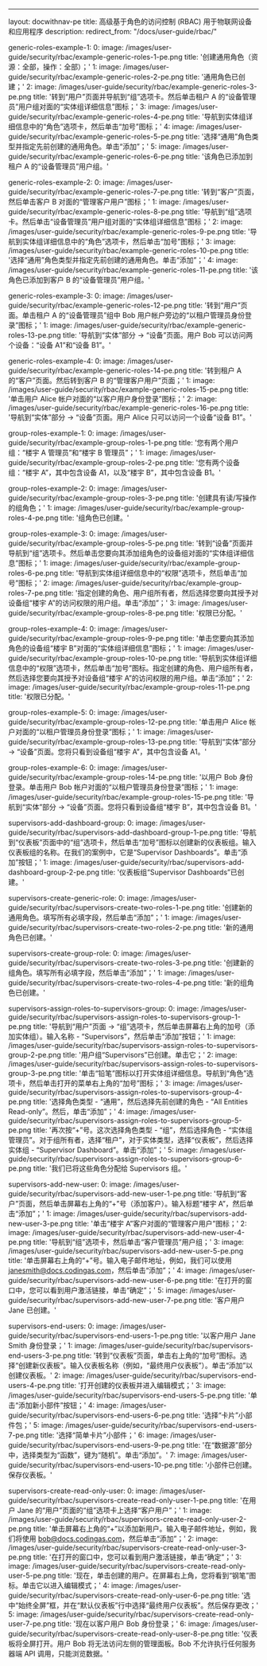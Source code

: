 ---
layout: docwithnav-pe
title: 高级基于角色的访问控制 (RBAC) 用于物联网设备和应用程序
description:
redirect_from: "/docs/user-guide/rbac/"

generic-roles-example-1:
    0:
        image: /images/user-guide/security/rbac/example-generic-roles-1-pe.png
        title: '创建通用角色（资源：全部，操作：全部）；'
    1:
        image: /images/user-guide/security/rbac/example-generic-roles-2-pe.png
        title: '通用角色已创建；'
    2:
        image: /images/user-guide/security/rbac/example-generic-roles-3-pe.png
        title: '转到“用户”页面并导航到“组”选项卡。然后单击租户 A 的“设备管理员”用户组对面的“实体组详细信息”图标；'
    3:
        image: /images/user-guide/security/rbac/example-generic-roles-4-pe.png
        title: '导航到实体组详细信息中的“角色”选项卡，然后单击“加号”图标；'
    4:
        image: /images/user-guide/security/rbac/example-generic-roles-5-pe.png
        title: '选择“通用”角色类型并指定先前创建的通用角色。单击“添加”；'
    5:
        image: /images/user-guide/security/rbac/example-generic-roles-6-pe.png
        title: '该角色已添加到租户 A 的“设备管理员”用户组。'

generic-roles-example-2:
    0:
        image: /images/user-guide/security/rbac/example-generic-roles-7-pe.png
        title: '转到“客户”页面，然后单击客户 B 对面的“管理客户用户”图标；'
    1:
        image: /images/user-guide/security/rbac/example-generic-roles-8-pe.png
        title: '导航到“组”选项卡。然后单击“设备管理员”用户组对面的“实体组详细信息”图标；'
    2:
        image: /images/user-guide/security/rbac/example-generic-roles-9-pe.png
        title: '导航到实体组详细信息中的“角色”选项卡，然后单击“加号”图标；'
    3:
        image: /images/user-guide/security/rbac/example-generic-roles-10-pe.png
        title: '选择“通用”角色类型并指定先前创建的通用角色。单击“添加”；'
    4:
        image: /images/user-guide/security/rbac/example-generic-roles-11-pe.png
        title: '该角色已添加到客户 B 的“设备管理员”用户组。'

generic-roles-example-3:
    0:
        image: /images/user-guide/security/rbac/example-generic-roles-12-pe.png
        title: '转到“用户”页面。单击租户 A 的“设备管理员”组中 Bob 用户帐户旁边的“以租户管理员身份登录”图标；'
    1:
        image: /images/user-guide/security/rbac/example-generic-roles-13-pe.png
        title: '导航到“实体”部分 -> “设备”页面。用户 Bob 可以访问两个设备：“设备 A1”和“设备 B1”。'

generic-roles-example-4:
    0:
        image: /images/user-guide/security/rbac/example-generic-roles-14-pe.png
        title: '转到租户 A 的“客户”页面。然后转到客户 B 的“管理客户用户”页面；'
    1:
        image: /images/user-guide/security/rbac/example-generic-roles-15-pe.png
        title: '单击用户 Alice 帐户对面的“以客户用户身份登录”图标；'
    2:
        image: /images/user-guide/security/rbac/example-generic-roles-16-pe.png
        title: '导航到“实体”部分 -> “设备”页面。用户 Alice 只可以访问一个设备“设备 B1”。'

group-roles-example-1:
    0:
        image: /images/user-guide/security/rbac/example-group-roles-1-pe.png
        title: '您有两个用户组：“楼宇 A 管理员”和“楼宇 B 管理员”；'
    1:
        image: /images/user-guide/security/rbac/example-group-roles-2-pe.png
        title: '您有两个设备组：“楼宇 A”，其中包含设备 A1，以及“楼宇 B”，其中包含设备 B1。'

group-roles-example-2:
    0:
        image: /images/user-guide/security/rbac/example-group-roles-3-pe.png
        title: '创建具有读/写操作的组角色；'
    1:
        image: /images/user-guide/security/rbac/example-group-roles-4-pe.png
        title: '组角色已创建。'

group-roles-example-3:
    0:
        image: /images/user-guide/security/rbac/example-group-roles-5-pe.png
        title: '转到“设备”页面并导航到“组”选项卡。然后单击您要向其添加组角色的设备组对面的“实体组详细信息”图标；'
    1:
        image: /images/user-guide/security/rbac/example-group-roles-6-pe.png
        title: '导航到实体组详细信息中的“权限”选项卡，然后单击“加号”图标；'
    2:
        image: /images/user-guide/security/rbac/example-group-roles-7-pe.png
        title: '指定创建的角色、用户组所有者，然后选择您要向其授予对设备组“楼宇 A”的访问权限的用户组。单击“添加”；'
    3:
        image: /images/user-guide/security/rbac/example-group-roles-8-pe.png
        title: '权限已分配。'

group-roles-example-4:
    0:
        image: /images/user-guide/security/rbac/example-group-roles-9-pe.png
        title: '单击您要向其添加角色的设备组“楼宇 B”对面的“实体组详细信息”图标；'
    1:
        image: /images/user-guide/security/rbac/example-group-roles-10-pe.png
        title: '导航到实体组详细信息中的“权限”选项卡，然后单击“加号”图标。指定创建的角色、用户组所有者，然后选择您要向其授予对设备组“楼宇 A”的访问权限的用户组。单击“添加”；'
    2:
        image: /images/user-guide/security/rbac/example-group-roles-11-pe.png
        title: '权限已分配。'

group-roles-example-5:
    0:
        image: /images/user-guide/security/rbac/example-group-roles-12-pe.png
        title: '单击用户 Alice 帐户对面的“以租户管理员身份登录”图标；'
    1:
        image: /images/user-guide/security/rbac/example-group-roles-13-pe.png
        title: '导航到“实体”部分 -> “设备”页面。您将只看到设备组“楼宇 A”，其中包含设备 A1。'

group-roles-example-6:
    0:
        image: /images/user-guide/security/rbac/example-group-roles-14-pe.png
        title: '以用户 Bob 身份登录。单击用户 Bob 帐户对面的“以租户管理员身份登录”图标；'
    1:
        image: /images/user-guide/security/rbac/example-group-roles-15-pe.png
        title: '导航到“实体”部分 -> “设备”页面。您将只看到设备组“楼宇 B”，其中包含设备 B1。'

supervisors-add-dashboard-group:
    0:
        image: /images/user-guide/security/rbac/supervisors-add-dashboard-group-1-pe.png
        title: '导航到“仪表板”页面中的“组”选项卡，然后单击“加号”图标以创建新的仪表板组。输入仪表板组的名称。在我们的案例中，它是“Supervisor Dashboards”。单击“添加”按钮；'
    1:
        image: /images/user-guide/security/rbac/supervisors-add-dashboard-group-2-pe.png
        title: '仪表板组“Supervisor Dashboards”已创建。'

supervisors-create-generic-role:
    0:
        image: /images/user-guide/security/rbac/supervisors-create-two-roles-1-pe.png
        title: '创建新的通用角色。填写所有必填字段，然后单击“添加”；'
    1:
        image: /images/user-guide/security/rbac/supervisors-create-two-roles-2-pe.png
        title: '新的通用角色已创建。'

supervisors-create-group-role:
    0:
        image: /images/user-guide/security/rbac/supervisors-create-two-roles-3-pe.png
        title: '创建新的组角色。填写所有必填字段，然后单击“添加”；'
    1:
        image: /images/user-guide/security/rbac/supervisors-create-two-roles-4-pe.png
        title: '新的组角色已创建。'

supervisors-assign-roles-to-supervisors-group:
    0:
        image: /images/user-guide/security/rbac/supervisors-assign-roles-to-supervisors-group-1-pe.png
        title: '导航到“用户”页面 -> “组”选项卡，然后单击屏幕右上角的加号（添加实体组）。输入名称 - “Supervisors”，然后单击“添加”按钮；'
    1:
        image: /images/user-guide/security/rbac/supervisors-assign-roles-to-supervisors-group-2-pe.png
        title: '用户组“Supervisors”已创建。单击它；'
    2:
        image: /images/user-guide/security/rbac/supervisors-assign-roles-to-supervisors-group-3-pe.png
        title: '单击“铅笔”图标以打开实体组详细信息。导航到“角色”选项卡，然后单击打开的菜单右上角的“加号”图标；'
    3:
        image: /images/user-guide/security/rbac/supervisors-assign-roles-to-supervisors-group-4-pe.png
        title: '选择角色类型 - “通用”，然后选择先前创建的角色 - “All Entities Read-only”。然后，单击“添加”；'
    4:
        image: /images/user-guide/security/rbac/supervisors-assign-roles-to-supervisors-group-5-pe.png
        title: '再次按“+”号。这次选择角色类型 - “组”，然后选择角色 - “实体组管理员”。对于组所有者，选择“租户”，对于实体类型，选择“仪表板”，然后选择实体组 - “Supervisor Dashboard”。单击“添加”；'
    5:
        image: /images/user-guide/security/rbac/supervisors-assign-roles-to-supervisors-group-6-pe.png
        title: '我们已将这些角色分配给 Supervisors 组。'

supervisors-add-new-user:
    0:
        image: /images/user-guide/security/rbac/supervisors-add-new-user-1-pe.png
        title: '导航到“客户”页面，然后单击屏幕右上角的“+”号（添加客户）。输入标题“楼宇 A”，然后单击“添加”；'
    1:
        image: /images/user-guide/security/rbac/supervisors-add-new-user-3-pe.png
        title: '单击“楼宇 A”客户对面的“管理客户用户”图标；'
    2:
        image: /images/user-guide/security/rbac/supervisors-add-new-user-4-pe.png
        title: '导航到“组”选项卡，然后单击“客户管理员”用户组；'
    3:
        image: /images/user-guide/security/rbac/supervisors-add-new-user-5-pe.png
        title: '单击屏幕右上角的“+”号。输入电子邮件地址，例如，我们可以使用 janesmith@docs.codingas.com，然后单击“添加”；'
    4:
        image: /images/user-guide/security/rbac/supervisors-add-new-user-6-pe.png
        title: '在打开的窗口中，您可以看到用户激活链接，单击“确定”；'
    5:
        image: /images/user-guide/security/rbac/supervisors-add-new-user-7-pe.png
        title: '客户用户 Jane 已创建。'

supervisors-end-users:
    0:
        image: /images/user-guide/security/rbac/supervisors-end-users-1-pe.png
        title: '以客户用户 Jane Smith 身份登录；'
    1:
        image: /images/user-guide/security/rbac/supervisors-end-users-3-pe.png
        title: '转到“仪表板”页面，单击右上角的“加号”图标。选择“创建新仪表板”。输入仪表板名称（例如，“最终用户仪表板”）。单击“添加”以创建仪表板。'
    2:
        image: /images/user-guide/security/rbac/supervisors-end-users-4-pe.png
        title: '打开创建的仪表板并进入编辑模式；'
    3:
        image: /images/user-guide/security/rbac/supervisors-end-users-5-pe.png
        title: '单击“添加新小部件”按钮；'
    4:
        image: /images/user-guide/security/rbac/supervisors-end-users-6-pe.png
        title: '选择“卡片”小部件包；'
    5:
        image: /images/user-guide/security/rbac/supervisors-end-users-7-pe.png
        title: '选择“简单卡片”小部件；'
    6:
        image: /images/user-guide/security/rbac/supervisors-end-users-9-pe.png
        title: '在“数据源”部分中，选择类型为“函数”，键为“随机”。单击“添加”。'
    7:
        image: /images/user-guide/security/rbac/supervisors-end-users-10-pe.png
        title: '小部件已创建。保存仪表板。'

supervisors-create-read-only-user:
    0:
        image: /images/user-guide/security/rbac/supervisors-create-read-only-user-1-pe.png
        title: '在用户 Jane 的“用户”页面的“组”选项卡上选择“客户用户”；'
    1:
        image: /images/user-guide/security/rbac/supervisors-create-read-only-user-2-pe.png
        title: '单击屏幕右上角的“+”以添加新用户。输入电子邮件地址，例如，我们将使用 bob@docs.codingas.com，然后单击“添加”；'
    2:
        image: /images/user-guide/security/rbac/supervisors-create-read-only-user-3-pe.png
        title: '在打开的窗口中，您可以看到用户激活链接，单击“确定”；'
    3:
        image: /images/user-guide/security/rbac/supervisors-create-read-only-user-5-pe.png
        title: '现在，单击创建的用户。在屏幕右上角，您将看到“钢笔”图标。单击它以进入编辑模式；'
    4:
        image: /images/user-guide/security/rbac/supervisors-create-read-only-user-6-pe.png
        title: '选中“始终全屏”框，并在“默认仪表板”行中选择“最终用户仪表板”。然后保存更改；'
    5:
        image: /images/user-guide/security/rbac/supervisors-create-read-only-user-7-pe.png
        title: '现在以客户用户 Bob 身份登录；'
    6:
        image: /images/user-guide/security/rbac/supervisors-create-read-only-user-8-pe.png
        title: '仪表板将全屏打开。用户 Bob 将无法访问左侧的管理面板。Bob 不允许执行任何服务器端 API 调用，只能浏览数据。'